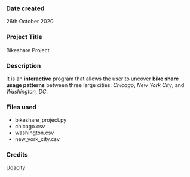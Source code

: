 ### Date created
26th October 2020

### Project Title
Bikeshare Project

### Description
It is an **interactive** program that allows the user to
uncover **bike share usage patterns** between three large cities:
_Chicago_, _New York City_, and _Washington, DC_.

### Files used
* bikeshare_project.py
* chicago.csv
* washington.csv
* new_york_city.csv

### Credits
[Udacity](http://udacity.com)
